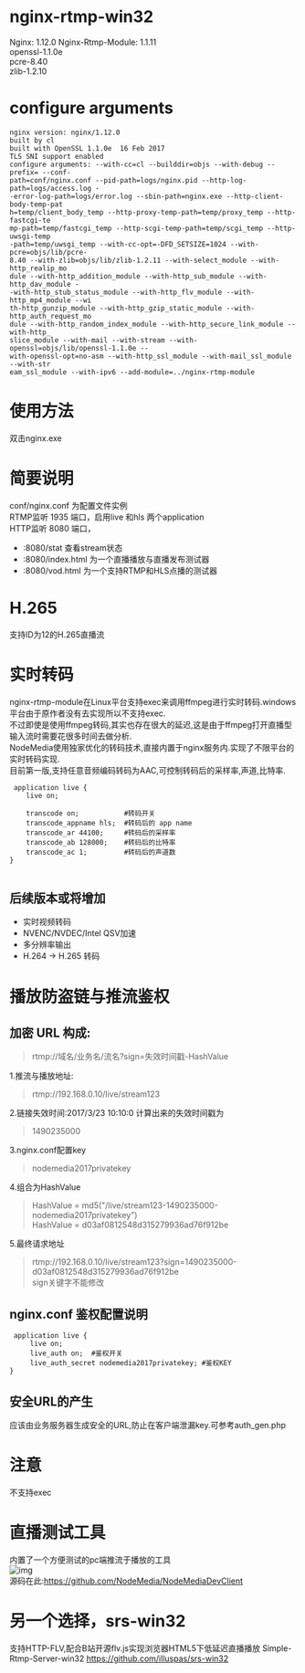 nginx-rtmp-win32
================

Nginx: 1.12.0
Nginx-Rtmp-Module: 1.1.11  
openssl-1.1.0e  
pcre-8.40  
zlib-1.2.10

# configure arguments
```
nginx version: nginx/1.12.0
built by cl
built with OpenSSL 1.1.0e  16 Feb 2017
TLS SNI support enabled
configure arguments: --with-cc=cl --builddir=objs --with-debug --prefix= --conf-
path=conf/nginx.conf --pid-path=logs/nginx.pid --http-log-path=logs/access.log -
-error-log-path=logs/error.log --sbin-path=nginx.exe --http-client-body-temp-pat
h=temp/client_body_temp --http-proxy-temp-path=temp/proxy_temp --http-fastcgi-te
mp-path=temp/fastcgi_temp --http-scgi-temp-path=temp/scgi_temp --http-uwsgi-temp
-path=temp/uwsgi_temp --with-cc-opt=-DFD_SETSIZE=1024 --with-pcre=objs/lib/pcre-
8.40 --with-zlib=objs/lib/zlib-1.2.11 --with-select_module --with-http_realip_mo
dule --with-http_addition_module --with-http_sub_module --with-http_dav_module -
-with-http_stub_status_module --with-http_flv_module --with-http_mp4_module --wi
th-http_gunzip_module --with-http_gzip_static_module --with-http_auth_request_mo
dule --with-http_random_index_module --with-http_secure_link_module --with-http_
slice_module --with-mail --with-stream --with-openssl=objs/lib/openssl-1.1.0e --
with-openssl-opt=no-asm --with-http_ssl_module --with-mail_ssl_module --with-str
eam_ssl_module --with-ipv6 --add-module=../nginx-rtmp-module
```

# 使用方法
双击nginx.exe

# 简要说明
conf/nginx.conf 为配置文件实例  
RTMP监听 1935 端口，启用live 和hls 两个application  
HTTP监听 8080 端口，
* :8080/stat 查看stream状态  
* :8080/index.html 为一个直播播放与直播发布测试器
* :8080/vod.html 为一个支持RTMP和HLS点播的测试器

# H.265
支持ID为12的H.265直播流

# 实时转码
nginx-rtmp-module在Linux平台支持exec来调用ffmpeg进行实时转码.windows平台由于原作者没有去实现所以不支持exec.  
不过即使是使用ffmpeg转码,其实也存在很大的延迟,这是由于ffmpeg打开直播型输入流时需要花很多时间去做分析.  
NodeMedia使用独家优化的转码技术,直接内置于nginx服务内.实现了不限平台的实时转码实现.  
目前第一版,支持任意音频编码转码为AAC,可控制转码后的采样率,声道,比特率.  

```
 application live {
    live on;
    
    transcode on;           #转码开关
    transcode_appname hls;  #转码后的 app name
    transcode_ar 44100;     #转码后的采样率
    transcode_ab 128000;    #转码后的比特率
    transcode_ac 1;         #转码后的声道数
}


```
## 后续版本或将增加
 * 实时视频转码
 * NVENC/NVDEC/Intel QSV加速
 * 多分辨率输出
 * H.264 -> H.265 转码

# 播放防盗链与推流鉴权
## 加密 URL 构成:
>rtmp://域名/业务名/流名?sign=失效时间戳-HashValue  

1.推流与播放地址:  
> rtmp://192.168.0.10/live/stream123

2.链接失效时间:2017/3/23 10:10:0 计算出来的失效时间戳为  
>1490235000

3.nginx.conf配置key  
>nodemedia2017privatekey

4.组合为HashValue  
>HashValue = md5("/live/stream123-1490235000-nodemedia2017privatekey”)   
>HashValue = d03af0812548d315279936ad76f912be

5.最终请求地址  
>rtmp://192.168.0.10/live/stream123?sign=1490235000-d03af0812548d315279936ad76f912be  
>sign关键字不能修改  

## nginx.conf 鉴权配置说明
```
 application live {
     live on;
     live_auth on;  #鉴权开关
     live_auth_secret nodemedia2017privatekey; #鉴权KEY
}
```
## 安全URL的产生  
应该由业务服务器生成安全的URL,防止在客户端泄漏key.可参考auth_gen.php


# 注意
不支持exec

# 直播测试工具 
内置了一个方便测试的pc端推流于播放的工具  
![img](https://github.com/NodeMedia/NodeMediaDevClient/raw/master/QQ20160310-0.png)  
源码在此:https://github.com/NodeMedia/NodeMediaDevClient

# 另一个选择，srs-win32 
支持HTTP-FLV,配合B站开源flv.js实现浏览器HTML5下低延迟直播播放
Simple-Rtmp-Server-win32 https://github.com/illuspas/srs-win32
